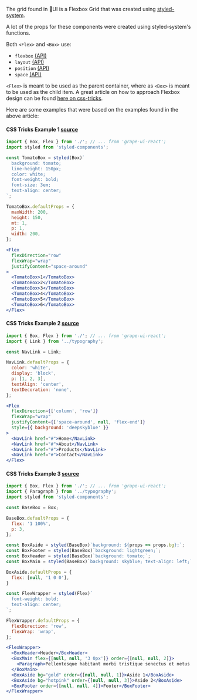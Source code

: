 The grid found in 🍇UI is a Flexbox Grid that was created using [styled-system](https://styled-system.com/).

A lot of the props for these components were created using styled-system's functions.

Both `<Flex>` and `<Box>` use:
* `flexbox` [(API)](https://styled-system.com/api#flexbox)
* `layout` [(API)](https://styled-system.com/api#layout)
* `position` [(API)](https://styled-system.com/api#position)
* `space` [(API)](https://styled-system.com/api#space)

`<Flex>` is meant to be used as the parent container, where as `<Box>` is meant to be used as the child item.  A great article on how to approach Flexbox design can be found [here on css-tricks](https://css-tricks.com/snippets/css/a-guide-to-flexbox/).

Here are some examples that were based on the examples found in the above article:

#### CSS Tricks Example 1 [source](https://codepen.io/team/css-tricks/pen/EKEYob)
```jsx in Markdown
import { Box, Flex } from './'; // ... from 'grape-ui-react';
import styled from 'styled-components';

const TomatoBox = styled(Box)`
  background: tomato;
  line-height: 150px;
  color: white;
  font-weight: bold;
  font-size: 3em;
  text-align: center;
`;

TomatoBox.defaultProps = {
  maxWidth: 200,
  height: 150,
  mt: 1,
  p: 1,
  width: 200,
};

<Flex
  flexDirection="row"
  flexWrap="wrap"
  justifyContent="space-around"
>
  <TomatoBox>1</TomatoBox>
  <TomatoBox>2</TomatoBox>
  <TomatoBox>3</TomatoBox>
  <TomatoBox>4</TomatoBox>
  <TomatoBox>5</TomatoBox>
  <TomatoBox>6</TomatoBox>
</Flex>
```

#### CSS Tricks Example 2 [source](https://codepen.io/team/css-tricks/pen/YqaKYR)
```jsx in Markdown
import { Box, Flex } from './'; // ... from 'grape-ui-react';
import { Link } from '../typography';

const NavLink = Link;

NavLink.defaultProps = {
  color: 'white',
  display: 'block',
  p: [1, 2, 3],
  textAlign: 'center',
  textDecoration: 'none',
};

<Flex
  flexDirection={['column', 'row']}
  flexWrap="wrap"
  justifyContent={['space-around', null, 'flex-end']}
  style={{ background: 'deepskyblue' }}
>
  <NavLink href="#">Home</NavLink>
  <NavLink href="#">About</NavLink>
  <NavLink href="#">Products</NavLink>
  <NavLink href="#">Contact</NavLink>
</Flex>
```

#### CSS Tricks Example 3 [source](https://codepen.io/team/css-tricks/pen/YqaKYR)
```jsx in Markdown
import { Box, Flex } from './'; // ... from 'grape-ui-react';
import { Paragraph } from '../typography';
import styled from 'styled-components';

const BaseBox = Box;

BaseBox.defaultProps = {
  flex: '1 100%',
  p: 3,
};

const BoxAside = styled(BaseBox)`background: ${props => props.bg};`;
const BoxFooter = styled(BaseBox)`background: lightgreen;`;
const BoxHeader = styled(BaseBox)`background: tomato;`;
const BoxMain = styled(BaseBox)`background: skyblue; text-align: left;`;

BoxAside.defaultProps = {
  flex: [null, '1 0 0'],
}

const FlexWrapper = styled(Flex)`
  font-weight: bold;
  text-align: center;
`;

FlexWrapper.defaultProps = {
  flexDirection: 'row',
  flexWrap: 'wrap',
};

<FlexWrapper>
  <BoxHeader>Header</BoxHeader>
  <BoxMain flex={[null, null, '3 0px']} order={[null, null, 2]}>
    <Paragraph>Pellentesque habitant morbi tristique senectus et netus et malesuada fames ac turpis egestas. Vestibulum tortor quam, feugiat vitae, ultricies eget, tempor sit amet, ante. Donec eu libero sit amet quam egestas semper. Aenean ultricies mi vitae est. Mauris placerat eleifend leo.</Paragraph>
  </BoxMain>
  <BoxAside bg="gold" order={[null, null, 1]}>Aside 1</BoxAside>
  <BoxAside bg="hotpink" order={[null, null, 3]}>Aside 2</BoxAside>
  <BoxFooter order={[null, null, 4]}>Footer</BoxFooter>
</FlexWrapper>
```